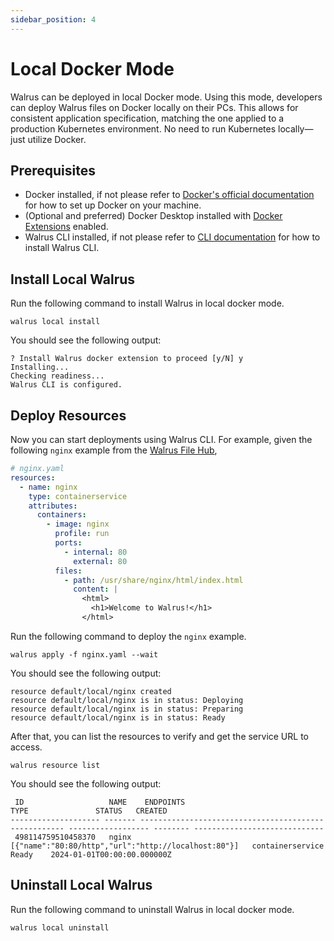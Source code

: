 ```yaml
---
sidebar_position: 4
---
```


# Local Docker Mode

Walrus can be deployed in local Docker mode. Using this mode, developers can deploy Walrus files on Docker locally on their PCs. This allows for consistent application specification, matching the one applied to a production Kubernetes environment. No need to run Kubernetes locally—just utilize Docker.

## Prerequisites

- Docker installed, if not please refer to [Docker's official documentation](https://docs.docker.com/) for how to set up Docker on your machine.
- (Optional and preferred) Docker Desktop installed with [Docker Extensions](https://docs.docker.com/desktop/extensions/) enabled.
- Walrus CLI installed, if not please refer to [CLI documentation](../cli) for how to install Walrus CLI.


## Install Local Walrus

Run the following command to install Walrus in local docker mode.

```shell
walrus local install
```

You should see the following output:

```shell
? Install Walrus docker extension to proceed [y/N] y
Installing...
Checking readiness...
Walrus CLI is configured.
```

## Deploy Resources

Now you can start deployments using Walrus CLI. For example, given the following `nginx` example from the [Walrus File Hub](https://github.com/seal-io/walrus-file-hub),

```yaml
# nginx.yaml
resources:
  - name: nginx
    type: containerservice
    attributes:
      containers:
        - image: nginx
          profile: run
          ports:
            - internal: 80
              external: 80
          files:
            - path: /usr/share/nginx/html/index.html
              content: |
                <html>
                  <h1>Welcome to Walrus!</h1>
                </html>
```

Run the following command to deploy the `nginx` example.

```shell
walrus apply -f nginx.yaml --wait
```

You should see the following output:

```shell
resource default/local/nginx created
resource default/local/nginx is in status: Deploying
resource default/local/nginx is in status: Preparing
resource default/local/nginx is in status: Ready
```

After that, you can list the resources to verify and get the service URL to access.

```shell
walrus resource list
```

You should see the following output:

```shell
 ID                   NAME    ENDPOINTS                                             TYPE               STATUS   CREATED
-------------------- ------- ----------------------------------------------------- ------------------ -------- -----------------------------
 498114759510458370   nginx   [{"name":"80:80/http","url":"http://localhost:80"}]   containerservice   Ready    2024-01-01T00:00:00.000000Z
```

## Uninstall Local Walrus

Run the following command to uninstall Walrus in local docker mode.

```shell
walrus local uninstall
```